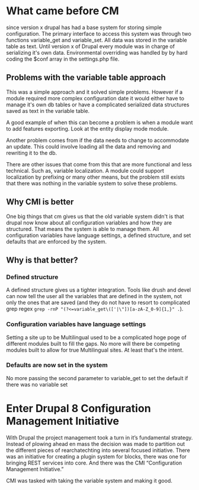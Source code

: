 # What came before CM

since version x drupal has had a base system for storing simple configuration. The primary interface to access this system was through two functions variable_get and variable_set. All data was stored in the variable table as text. Until version x of Drupal every module was in charge of serializing it's own data. Environmental overriding was handled by by hard coding the $conf array in the settings.php file.

## Problems with the variable table approach

This was a simple approach and it solved simple problems. However if a module required more complex configuration date it would either have to manage it's own db tables or have a complicated serialized data structures saved as text in the variable table.

A good example of when this can become a problem is when a module want to add features exporting. Look at the entity display mode module.

Another problem comes from if the data needs to change to accommodate an update. This could involve loading all the data and removing and rewriting it to the db.

There are other issues that come from this that are more functional and less technical. Such as, variable localization. A module could support localization by prefixing or many other means, but the problem still exists that there was nothing in the variable system to solve these problems.

## Why CMI is better

One big things that cm gives us that the old variable system didn't is that drupal now know about all configuration variables and how they are structured. That means the system is able to manage them. All configuration variables have language settings, a defined structure, and set defaults that are enforced by the system.

## Why is that better?

### Defined structure

A defined structure gives us a tighter integration. Tools like drush and devel can now tell the user all the variables that are defined in the system, not only the ones that are saved (and they do not have to resort to complicated grep regex ```grep -rnP "(?<=variable_get\(['|\"])[a-zA-Z_0-9]{1,}" .```).

### Configuration variables have language settings

Setting a site up to be Multilingual used to be a complicated hoge poge of different modules built to fill the gaps. No more will there be competing modules built to allow for true Multilingual sites. At least that's the intent.

### Defaults are now set in the system

No more passing the second parameter to variable_get to set the default if there was no variable set

# Enter Drupal 8 Configuration Management Initiative

With Drupal the project management took a turn in it’s fundamental strategy. Instead of plowing ahead en mass the decision was made to partition out the different pieces of rearchatechting into several focused initiative. There was an initiative for creating a plugin system for blocks, there was one for bringing REST services into core. And there was the CMI “Configuration Management Initiative.”

CMI was tasked with taking the variable system and making it good.
